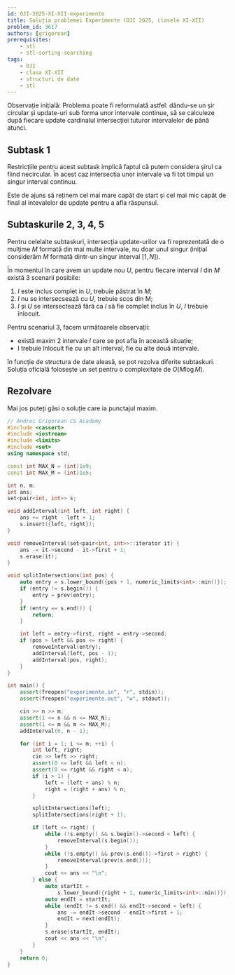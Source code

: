 ```yaml
---
id: OJI-2025-XI-XII-experimente
title: Soluția problemei Experimente (OJI 2025, clasele XI-XII)
problem_id: 3617
authors: [grigorean]
prerequisites:
    - stl
    - stl-sorting-searching
tags:
    - OJI
    - clasa XI-XII
    - structuri de date
    - stl
---
```


Observație inițială: Problema poate fi reformulată astfel: dându-se un
șir circular și update-uri sub forma unor intervale continue, să se
calculeze după fiecare update cardinalul intersecției tuturor
intervalelor de până atunci.

## Subtask 1

Restricțiile pentru acest subtask implică faptul că putem considera
șirul ca fiind necircular. În acest caz intersectia unor intervale va
fi tot timpul un singur interval continuu.

Este de ajuns să reținem cel mai mare capăt de start și cel mai mic
capăt de final al intevalelor de update pentru a afla răspunsul.

## Subtaskurile 2, 3, 4, 5

Pentru celelalte subtaskuri, intersecția update-urilor va fi reprezentată
de o mulțime $M$ formată din mai multe intervale, nu doar unul singur
(inițial considerăm $M$ formată dintr-un singur interval $[1, N]$).

În momentul în care avem un update nou $U$, pentru fiecare interval $I$
din $M$ există $3$ scenarii posibile:

1. $I$ este inclus complet in $U$, trebuie păstrat în $M$;
2. $I$ nu se intersecsează cu $U$, trebuie scos din M;
3. $I$ și $U$ se intersectează fără ca $I$ să fie complet inclus în
   $U$, $I$ trebuie înlocuit.

Pentru scenariul 3, facem următoarele observații:

-   există maxim $2$ intervale $I$ care se pot afla în această situație;
-   I trebuie înlocuit fie cu un alt interval, fie cu alte două intervale.

în funcție de structura de date aleasă, se pot rezolva diferite
subtaskuri. Soluția oficială folosește un set pentru o complexitate
de $O(M \log M)$.

## Rezolvare

Mai jos puteți găsi o soluție care ia punctajul maxim.

```cpp
// Andrei Grigorean CS Academy
#include <cassert>
#include <iostream>
#include <limits>
#include <set>
using namespace std;

const int MAX_N = (int)1e9;
const int MAX_M = (int)1e5;

int n, m;
int ans;
set<pair<int, int>> s;

void addInterval(int left, int right) {
    ans += right - left + 1;
    s.insert({left, right});
}

void removeInterval(set<pair<int, int>>::iterator it) {
    ans -= it->second - it->first + 1;
    s.erase(it);
}

void splitIntersections(int pos) {
    auto entry = s.lower_bound({pos + 1, numeric_limits<int>::min()});
    if (entry != s.begin()) {
        entry = prev(entry);
    }
    if (entry == s.end()) {
        return;
    }

    int left = entry->first, right = entry->second;
    if (pos > left && pos <= right) {
        removeInterval(entry);
        addInterval(left, pos - 1);
        addInterval(pos, right);
    }
}

int main() {
    assert(freopen("experimente.in", "r", stdin));
    assert(freopen("experimente.out", "w", stdout));

    cin >> n >> m;
    assert(1 <= n && n <= MAX_N);
    assert(1 <= m && m <= MAX_M);
    addInterval(0, n - 1);

    for (int i = 1; i <= m; ++i) {
        int left, right;
        cin >> left >> right;
        assert(0 <= left && left < n);
        assert(0 <= right && right < n);
        if (i > 1) {
            left = (left + ans) % n;
            right = (right + ans) % n;
        }

        splitIntersections(left);
        splitIntersections(right + 1);

        if (left <= right) {
            while (!s.empty() && s.begin()->second < left) {
                removeInterval(s.begin());
            }
            while (!s.empty() && prev(s.end())->first > right) {
                removeInterval(prev(s.end()));
            }
            cout << ans << "\n";
        } else {
            auto startIt =
                s.lower_bound({right + 1, numeric_limits<int>::min()});
            auto endIt = startIt;
            while (endIt != s.end() && endIt->second < left) {
                ans -= endIt->second - endIt->first + 1;
                endIt = next(endIt);
            }
            s.erase(startIt, endIt);
            cout << ans << "\n";
        }
    }
    return 0;
}
```
